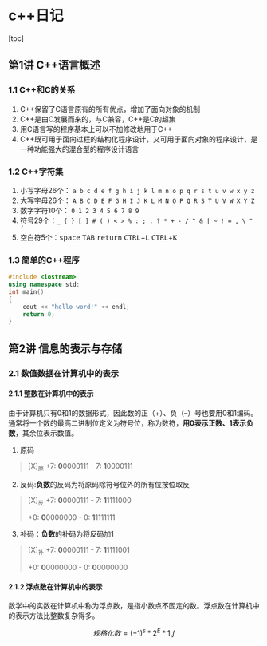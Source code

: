 # c++日记
  
[toc]

## 第1讲 C++语言概述
### 1.1 C++和C的关系
1. C++保留了C语言原有的所有优点，增加了面向对象的机制
2. C++是由C发展而来的，与C兼容，C++是C的超集
3. 用C语言写的程序基本上可以不加修改地用于C++
4. C++既可用于面向过程的结构化程序设计，又可用于面向对象的程序设计，是一种功能强大的混合型的程序设计语言

### 1.2 C++字符集
1. 小写字母26个： `a b c d e f g h i j k l m n o p q r s t u v w x y z`
2. 大写字母26个： `A B C D E F G H I J K L M N O P Q R S T U V W X Y Z `
3. 数字字符10个：  `0 1 2 3 4 5 6 7 8 9`
4. 符号29个：`_ { } [ ] # ( ) < > % : ; . ? * + - / ^ & | ~ ! = , \ " ’`
5. 空白符5个：<kbd>space</kbd> <kbd>TAB</kbd> <kbd>return</kbd>  <kbd>CTRL</kbd>+<kbd>L</kbd> <kbd>CTRL</kbd>+<kbd>K</kbd>

### 1.3 简单的C++程序
``` c++
#include <iostream>
using namespace std;  
int main()  
{
	cout << "hello word!" << endl;  
	return 0;
}
```

## 第2讲 信息的表示与存储
### 2.1 数值数据在计算机中的表示
#### 2.1.1 整数在计算机中的表示
由于计算机只有0和1的数据形式，因此数的正（+）、负（–）号也要用0和1编码。通常将一个数的最高二进制位定义为符号位，称为数符，**用0表示正数、1表示负数**，其余位表示数值。
1. 原码
>[X]<sub>原</sub>
>+7: **0**0000111
>\- 7: **1**0000111

2. 反码:**负数**的反码为将原码除符号位外的所有位按位取反
>[X]<sub>反</sub>
>+7: **0**0000111
>\- 7: **1**1111000
>
>+0: **0**0000000
>\- 0: **1**1111111

3. 补码：**负数**的补码为将反码加1
>[X]<sub>补</sub>
>+7: **0**0000111
>\- 7: **1**1111001
>
>+0: **0**0000000
>\- 0: **0**0000000

#### 2.1.2 浮点数在计算机中的表示
数学中的实数在计算机中称为浮点数，是指小数点不固定的数。浮点数在计算机中的表示方法比整数复杂得多。

$$ 规格化数 = (-1)^s *2^E * 1.f $$





















